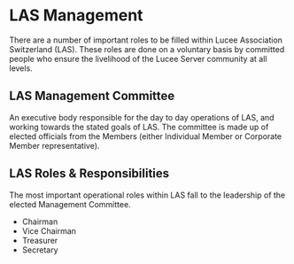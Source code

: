 # LAS Management

There are a number of important roles to be filled within Lucee Association Switzerland (LAS). These roles are done on a voluntary basis by committed people who ensure the livelihood of the Lucee Server community at all levels.


## LAS Management Committee

An executive body responsible for the day to day operations of LAS, and working towards the stated goals of LAS.  The committee is made up of elected officials from the Members (either Individual Member or Corporate Member representative).

## LAS Roles & Responsibilities 

The most important operational roles within LAS fall to the leadership of the elected Management Committee.

- Chairman
- Vice Chairman
- Treasurer
- Secretary






